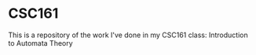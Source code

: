 # CSC161
This is a repository of the work I've done in my CSC161 class: Introduction to Automata Theory
